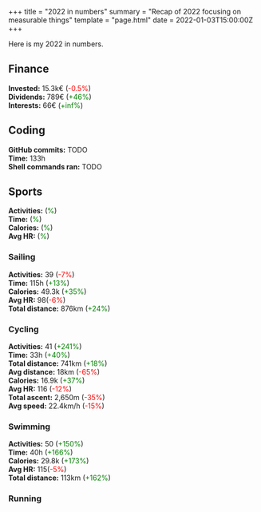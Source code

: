 +++
title = "2022 in numbers"
summary = "Recap of 2022 focusing on measurable things"
template = "page.html"
date = 2022-01-03T15:00:00Z
+++

Here is my 2022 in numbers.

## Finance
**Invested:** 15.3k€ (<span style="color: red;">-0.5%</span>)  
**Dividends:** 789€ (<span style="color: green;">+46%</span>) <!-- TODO -->  
**Interests:** 66€ (<span style="color: green;">+inf%</span>)

## Coding
**GitHub commits:** TODO  
**Time:** 133h  
**Shell commands ran:** TODO

## Sports
**Activities:** (<span style="color: green;">%</span>)  
**Time:** (<span style="color: green;">%</span>)  
**Calories:** (<span style="color: green;">%</span>)  
**Avg HR:** (<span style="color: green;">%</span>)

### Sailing
**Activities:** 39 (<span style="color: red;">-7%</span>)  
**Time:** 115h (<span style="color: green;">+13%</span>)  
**Calories:** 49.3k (<span style="color: green;">+35%</span>)  
**Avg HR:** 98(<span style="color: red;">-6%</span>)  
**Total distance:** 876km (<span style="color: green;">+24%</span>)  

### Cycling
**Activities:** 41 (<span style="color: green;">+241%</span>)  
**Time:** 33h (<span style="color: green;">+40%</span>)  
**Total distance:** 741km (<span style="color: green;">+18%</span>)  
**Avg distance:** 18km (<span style="color: red;">-65%</span>)  
**Calories:** 16.9k (<span style="color: green;">+37%</span>)  
**Avg HR:** 116 (<span style="color: red;">-12%</span>)  
**Total ascent:** 2,650m (<span style="color: red;">-35%</span>)  
**Avg speed:** 22.4km/h (<span style="color: red;">-15%</span>)  

### Swimming
**Activities:** 50 (<span style="color: green;">+150%</span>)  
**Time:** 40h (<span style="color: green;">+166%</span>)  
**Calories:** 29.8k (<span style="color: green;">+173%</span>)  
**Avg HR:** 115(<span style="color: red;">-5%</span>)  
**Total distance:** 113km (<span style="color: green;">+162%</span>)  

### Running


